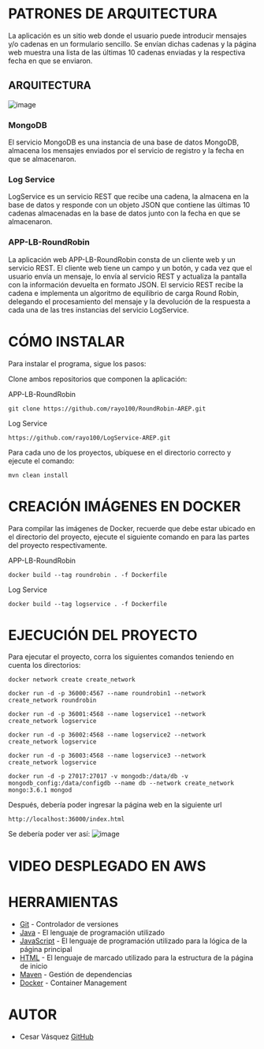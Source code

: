 # PATRONES DE ARQUITECTURA

La aplicación es un sitio web donde el usuario puede introducir mensajes y/o cadenas en un formulario sencillo. Se envían dichas cadenas y la página web muestra una lista de las últimas 10 cadenas enviadas y la respectiva fecha en que se enviaron.

## ARQUITECTURA

![image](https://github.com/rayo100/LogService-AREP/assets/89558695/3f4081ed-7f9d-4dc2-82b7-171e2fb2e785)

### MongoDB

El servicio MongoDB es una instancia de una base de datos MongoDB, almacena los mensajes enviados por el servicio de registro y la fecha en que se almacenaron.

### Log Service

LogService es un servicio REST que recibe una cadena, la almacena en la base de datos y responde con un objeto JSON que contiene las últimas 10 cadenas almacenadas en la base de datos junto con la fecha en que se almacenaron.

### APP-LB-RoundRobin

La aplicación web APP-LB-RoundRobin consta de un cliente web y un servicio REST. El cliente web tiene un campo y un botón, y cada vez que el usuario envía un mensaje, lo envía al servicio REST y actualiza la pantalla con la información devuelta en formato JSON. El servicio REST recibe la cadena e implementa un algoritmo de equilibrio de carga Round Robin, delegando el procesamiento del mensaje y la devolución de la respuesta a cada una de las tres instancias del servicio LogService.

# CÓMO INSTALAR

Para instalar el programa, sigue los pasos:

Clone ambos repositorios que componen la aplicación:

APP-LB-RoundRobin
```
git clone https://github.com/rayo100/RoundRobin-AREP.git
```
Log Service
```
https://github.com/rayo100/LogService-AREP.git
```
Para cada uno de los proyectos, ubíquese en el directorio correcto y ejecute el comando:
```
mvn clean install
```

# CREACIÓN IMÁGENES EN DOCKER

Para compilar las imágenes de Docker, recuerde que debe estar ubicado en el directorio del proyecto, ejecute el siguiente comando en para las partes del proyecto respectivamente. 

APP-LB-RoundRobin
```
docker build --tag roundrobin . -f Dockerfile
```
Log Service
```
docker build --tag logservice . -f Dockerfile
```

# EJECUCIÓN DEL PROYECTO

Para ejecutar el proyecto, corra los siguientes comandos teniendo en cuenta los directorios:
```
docker network create create_network
```
```
docker run -d -p 36000:4567 --name roundrobin1 --network create_network roundrobin
```
```
docker run -d -p 36001:4568 --name logservice1 --network create_network logservice
```
```  
docker run -d -p 36002:4568 --name logservice2 --network create_network logservice
```
```
docker run -d -p 36003:4568 --name logservice3 --network create_network logservice
```
```  
docker run -d -p 27017:27017 -v mongodb:/data/db -v mongodb_config:/data/configdb --name db --network create_network mongo:3.6.1 mongod
```
Después, debería poder ingresar la página web en la siguiente url
```
http://localhost:36000/index.html
```
Se debería poder ver así:
![image](https://github.com/rayo100/RoundRobin-AREP/assets/89558695/fffc9eff-97bb-4838-8f61-a202db3910ca)

# VIDEO DESPLEGADO EN AWS

  

# HERRAMIENTAS

  * [Git](https://git-scm.com/) - Controlador de versiones
  * [Java](https://www.java.com/) - El lenguaje de programación utilizado
  * [JavaScript](https://www.javascript.com/) - El lenguaje de programación utilizado para la lógica de la página principal
  * [HTML](https://html.com/document/) - El lenguaje de marcado utilizado para la estructura de la página de inicio
  * [Maven](https://maven.apache.org/) - Gestión de dependencias
  * [Docker](https://www.docker.com/) - Container Management

# AUTOR

  * Cesar Vásquez [GitHub](https://github.com/rayo100)

  
